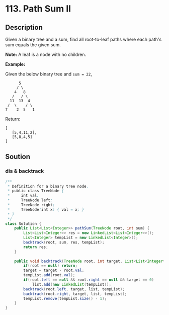 # 113. Path Sum II

## Description

Given a binary tree and a sum, find all root-to-leaf paths where each path's sum equals the given sum.

**Note:** A leaf is a node with no children.

**Example:**

Given the below binary tree and `sum = 22`,

```
      5
     / \
    4   8
   /   / \
  11  13  4
 /  \    / \
7    2  5   1
```

Return:

```
[
   [5,4,11,2],
   [5,8,4,5]
]
```

## Soution

### dis & backtrack

```java
/**
 * Definition for a binary tree node.
 * public class TreeNode {
 *     int val;
 *     TreeNode left;
 *     TreeNode right;
 *     TreeNode(int x) { val = x; }
 * }
 */
class Solution {
    public List<List<Integer>> pathSum(TreeNode root, int sum) {
        List<List<Integer>> res = new LinkedList<List<Integer>>();
        List<Integer> tempList = new LinkedList<Integer>();
        backtrack(root, sum, res, tempList);
        return res;
    }
    
    public void backtrack(TreeNode root, int target, List<List<Integer>> list, List<Integer> tempList) {
        if(root == null) return;
        target = target - root.val;
        tempList.add(root.val);
        if(root.left == null && root.right == null && target == 0) 
            list.add(new LinkedList(tempList));
        backtrack(root.left, target, list, tempList);
        backtrack(root.right, target, list, tempList);
        tempList.remove(tempList.size() - 1);
    }
}
```


